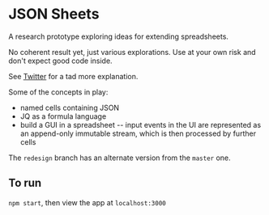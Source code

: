# JSON Sheets

A research prototype exploring ideas for extending spreadsheets.

No coherent result yet, just various explorations. Use at your own risk and don't expect good code inside.

See [Twitter](https://twitter.com/geoffreylitt/status/1161033775872118789) for a tad more explanation.

Some of the concepts in play:

* named cells containing JSON
* JQ as a formula language
* build a GUI in a spreadsheet -- input events in the UI
  are represented as an append-only immutable stream,
  which is then processed by further cells

The `redesign` branch has an alternate version from the `master` one.

## To run

`npm start`, then view the app at `localhost:3000`
